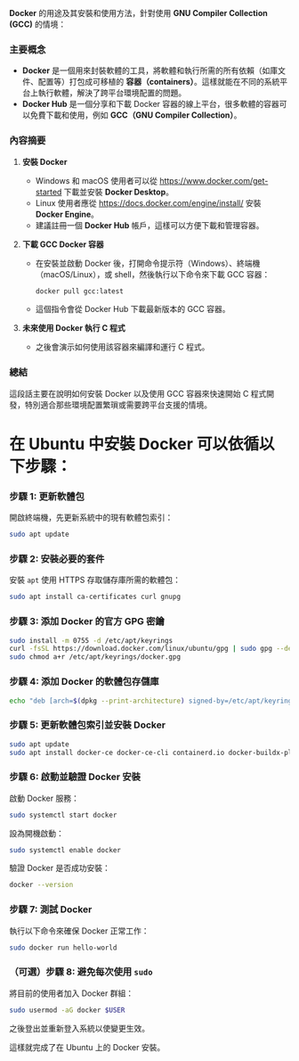 
**Docker** 的用途及其安裝和使用方法，針對使用 **GNU Compiler Collection (GCC)** 的情境：

### 主要概念
- **Docker** 是一個用來封裝軟體的工具，將軟體和執行所需的所有依賴（如庫文件、配置等）打包成可移植的 **容器（containers）**。這樣就能在不同的系統平台上執行軟體，解決了跨平台環境配置的問題。
- **Docker Hub** 是一個分享和下載 Docker 容器的線上平台，很多軟體的容器可以免費下載和使用，例如 **GCC（GNU Compiler Collection）**。

### 內容摘要
1. **安裝 Docker**
   - Windows 和 macOS 使用者可以從 <https://www.docker.com/get-started> 下載並安裝 **Docker Desktop**。
   - Linux 使用者應從 <https://docs.docker.com/engine/install/> 安裝 **Docker Engine**。
   - 建議註冊一個 **Docker Hub** 帳戶，這樣可以方便下載和管理容器。

2. **下載 GCC Docker 容器**
   - 在安裝並啟動 Docker 後，打開命令提示符（Windows）、終端機（macOS/Linux），或 shell，然後執行以下命令來下載 GCC 容器：
     ```bash
     docker pull gcc:latest
     ```
   - 這個指令會從 Docker Hub 下載最新版本的 GCC 容器。

3. **未來使用 Docker 執行 C 程式**
   - 之後會演示如何使用該容器來編譯和運行 C 程式。

### 總結
這段話主要在說明如何安裝 Docker 以及使用 GCC 容器來快速開始 C 程式開發，特別適合那些環境配置繁瑣或需要跨平台支援的情境。

# 在 Ubuntu 中安裝 Docker 可以依循以下步驟：

### 步驟 1: 更新軟體包
開啟終端機，先更新系統中的現有軟體包索引：
```bash
sudo apt update
```

### 步驟 2: 安裝必要的套件
安裝 `apt` 使用 HTTPS 存取儲存庫所需的軟體包：
```bash
sudo apt install ca-certificates curl gnupg
```

### 步驟 3: 添加 Docker 的官方 GPG 密鑰
```bash
sudo install -m 0755 -d /etc/apt/keyrings
curl -fsSL https://download.docker.com/linux/ubuntu/gpg | sudo gpg --dearmor -o /etc/apt/keyrings/docker.gpg
sudo chmod a+r /etc/apt/keyrings/docker.gpg
```

### 步驟 4: 添加 Docker 的軟體包存儲庫
```bash
echo "deb [arch=$(dpkg --print-architecture) signed-by=/etc/apt/keyrings/docker.gpg] https://download.docker.com/linux/ubuntu $(lsb_release -cs) stable" | sudo tee /etc/apt/sources.list.d/docker.list > /dev/null
```

### 步驟 5: 更新軟體包索引並安裝 Docker
```bash
sudo apt update
sudo apt install docker-ce docker-ce-cli containerd.io docker-buildx-plugin docker-compose-plugin
```

### 步驟 6: 啟動並驗證 Docker 安裝
啟動 Docker 服務：
```bash
sudo systemctl start docker
```
設為開機啟動：
```bash
sudo systemctl enable docker
```
驗證 Docker 是否成功安裝：
```bash
docker --version
```

### 步驟 7: 測試 Docker
執行以下命令來確保 Docker 正常工作：
```bash
sudo docker run hello-world
```

### （可選）步驟 8: 避免每次使用 `sudo`
將目前的使用者加入 Docker 群組：
```bash
sudo usermod -aG docker $USER
```
之後登出並重新登入系統以使變更生效。

這樣就完成了在 Ubuntu 上的 Docker 安裝。